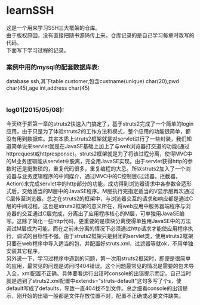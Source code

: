 # learnSSH 
这是一个用来学习SSH三大框架的仓库。</br>
由于版权原因，没有直接把随书源码传上来，仓库记录的是自己学习每章时改写的代码。</br>
下面写下学习过程的记录。
<h3>案例中用的mysql的配套数据库表:</h3>
database ssh,其下table customer,包含custname(unique) char(20),pwd char(45),age int,address char(45)</br>
</br>
<h3>log01(2015/05/08):</h3>
    今天终于把第一章的struts2快速入门搞定了，基于struts2完成了一个简单的login应用，由于只是为了体验struts2的工作方法和模式，整个应用的功能很简单，都没有用到数据库。其实本质上struts2框架就是对servlet进行了一些封装，我们知道简单说来servlet就是在JavaSE基础上加上了与web浏览器打交道的功能(通过httprequest或httpresponse)。struts2框架就是为了将该过程分离，使得MVC中的M业务逻辑能从servlet中脱离，完全用JavaSE实现。由于servlet获得http的参数时还是挺繁琐的，重复代码很多，重复编程的大忌。所以struts2加入了一个浏览器与业务逻辑程序的中间媒介，通过MVC中的C控制层(过滤器，拦截器，Action)来完成servlet中的http部分的功能，成功得到浏览器请求中各参数合适形式后，交给适当的M层中的JavaSE程序。M层执行完指定适当的V显示层再次通过C层传至浏览器。总之在struts2的框架中，与浏览器交互的请求和响应都是通过C层的中间过程。这也是struts2框架的意义所在，将web应用中服务器端程序与浏览器的交互通过C层完成，分离出了应用程序核心的M层，可单独用JavaSE编写。这除了简化一些http代码，更重要的是模块分离使得单独用JavaSE中的方法调试M层成为可能，而在之前未分离的情况下必须通过http请求才能使应用程序执行，调试的目标性不强。由于struts2框架只是封闭的servlet类，使用struts2框架只要在web程序中导入适当的包，并配置好struts.xml，过滤器等就ok，不用单独安装其它程序。</br>
    另外说一下，学习过程序中遇到的问题，第一次用struts2框架时，即便是很简单的应用，最常见的问题是访问时404错误。这个问题最常见的情况是需要的包未导入全，xml配置不正确。具体要看运行出错时console的出错提示而定。自己当时就是遇到了struts2.xml配置中extends="struts-default"这句多写了个s，使default写成了defaults，导致一直404找不到文件。总之细看console的出错提示，刚开始的出错一般都是文件存放位置不对，配置不正确或必要文件缺失。</br>
